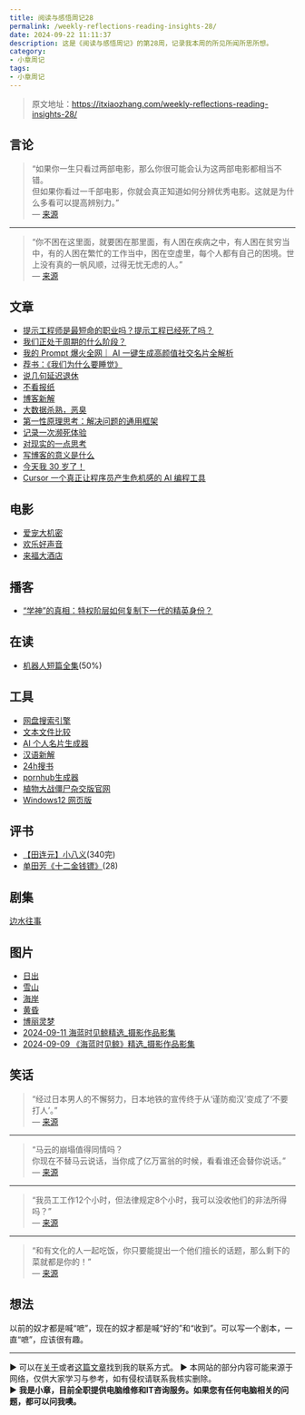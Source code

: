 ```yaml
---
title: 阅读与感悟周记28
permalink: /weekly-reflections-reading-insights-28/
date: 2024-09-22 11:11:37
description: 这是《阅读与感悟周记》的第28周，记录我本周的所见所闻所思所想。
category:
- 小章周记
tags:
- 小章周记
---
```


> 原文地址：<https://itxiaozhang.com/weekly-reflections-reading-insights-28/>  

## 言论

> “如果你一生只看过两部电影，那么你很可能会认为这两部电影都相当不错。  
> 但如果你看过一千部电影，你就会真正知道如何分辨优秀电影。这就是为什么多看可以提高辨别力。”  
— [来源](https://shankarganesh.blog/2024/08/29/growing-taste-to-build-better-products/)  

---

> “你不困在这里面，就要困在那里面，有人困在疾病之中，有人困在贫穷当中，有的人困在繁忙的工作当中，困在空虚里，每个人都有自己的困境。世上没有真的一帆风顺，过得无忧无虑的人。”  
— [来源](#)  

## 文章

- [提示工程师是最短命的职业吗？提示工程已经死了吗？](https://baoyu.io/blog/prompt-engineering/is-prompt-engineering-dead)
- [我们正处于周期的什么阶段？](https://joojen.com/archives/7813.html)
- [我的 Prompt 爆火全网｜ AI 一键生成高颜值社交名片全解析](https://mp.weixin.qq.com/s/7vrhxQYdgQ_WpGK6Xi49aw)
- [荐书：《我们为什么要睡觉》](https://xingbianren.cn/post/264.html)
- [说几句延迟退休](https://www.zyzhang.com/%e8%af%b4%e5%87%a0%e5%8f%a5%e5%bb%b6%e8%bf%9f%e9%80%80%e4%bc%91/)
- [不看报纸](https://tunan.org/posts/do-not-read-newspapers/)
- [博客新解](https://yinji.org/5315.html)
- [大数据杀熟，恶臭](https://ihaihe.cn/2380.htm)
- [第一性原理思考：解决问题的通用框架](https://blog.devtang.com/2024/09/06/problem-solving-structure/)
- [记录一次濒死体验](https://1q43.blog/post/7757)
- [对现实的一点思考](https://bestcherish.com/dui-xian-shi-de-yi-dian-si-kao.html)
- [写博客的意义是什么](https://smallyu.net/2024/08/30/%E5%86%99%E5%8D%9A%E5%AE%A2%E7%9A%84%E6%84%8F%E4%B9%89%E6%98%AF%E4%BB%80%E4%B9%88/)
- [今天我 30 岁了！](https://www.v2ex.com/t/1070454)
- [Cursor 一个真正让程序员产生危机感的 AI 编程工具](https://mp.weixin.qq.com/s/shmpkeH_FmZ53GZDpKimQw)

## 电影

- [爱宠大机密](https://neodb.social/movie/0Mvzxlc0PaKVOTtwipTgIb)
- [欢乐好声音](https://neodb.social/movie/68O5eYFHMhsLTtHnK6UxOE)
- [来福大酒店](https://neodb.social/movie/2BrbmTs6m9380NnpZJANe1)

## 播客

- [“学神”的真相：特权阶层如何复制下一代的精英身份？](https://www.xiaoyuzhoufm.com/episode/66da5946bfd7110df49820a2)

## 在读

- [机器人短篇全集](https://neodb.social/book/64tAK55RokIRwW9A11bHr8)(50%)

## 工具

- [网盘搜索引擎](https://soali.net/)
- [文本文件比较](https://www.littlediffer.com/)
- [AI 个人名片生成器](https://introcard.iwhy.dev/)
- [汉语新解](https://texthuman.ai/)
- [24h搜书](https://24hbook.store/)
- [pornhub生成器](https://pornhub.com/)
- [植物大战僵尸杂交版官网](https://pvzgame.net/)
- [Windows12 网页版](https://tjy-gitnub.github.io/win12/desktop.html)

## 评书

- [【田连元】小八义](https://www.bilibili.com/video/BV1Qs41177Qa)(340完)
- [单田芳《十二金钱镖》](https://youtu.be/lRWwuzlmzGE)(28)

## 剧集

[边水往事](https://neodb.social/tv/season/4GaDRvr7rVHzwX34tTa4q2)

## 图片

- [日出](https://wallhaven.cc/w/9dlky8)
- [雪山](https://wallhaven.cc/w/l81gk2)
- [海岸](https://wallhaven.cc/w/m35jl9)
- [黄昏](https://wallhaven.cc/w/x6m79l)
- [博丽灵梦](https://wallhaven.cc/w/7p5lxy)
- [2024-09-11 海蓝时见鲸精选_摄影作品影集](https://500px.com.cn/community/set/6932aac41b124222bd8e5edfea127a1a/details)
- [2024-09-09 《海蓝时见鲸》精选_摄影作品影集](https://500px.com.cn/community/set/b2b1f1a31b9542febeb03cf515f7f9d1/details)

## 笑话
>
> “经过日本男人的不懈努力，日本地铁的宣传终于从‘谨防痴汉’变成了‘不要打人’。”  
— [来源](https://jandan.net/t/5750801)  

---

> “马云的崩塌值得同情吗？  
> 你现在不替马云说话，当你成了亿万富翁的时候，看看谁还会替你说话。”  
— [来源](https://jandan.net/t/5754710)  

---

> “我员工工作12个小时，但法律规定8个小时，我可以没收他们的非法所得吗？”  
— [来源](https://t.me/jandan_pic/129724)  

---

> “和有文化的人一起吃饭，你只要能提出一个他们擅长的话题，那么剩下的菜就都是你的！”  
— [来源](https://t.me/jandan_pic/129719)  

## 想法

以前的奴才都是喊“嗻”，现在的奴才都是喊“好的”和“收到”。可以写一个剧本，一直“嗻”，应该很有趣。

---
▶ 可以在[关于](https://itxiaozhang.com/about/)或者[这篇文章](https://itxiaozhang.com/about-computer-repair-services-with-me/)找到我的联系方式。
▶ 本网站的部分内容可能来源于网络，仅供大家学习与参考，如有侵权请联系我核实删除。  
▶ **我是小章，目前全职提供电脑维修和IT咨询服务。如果您有任何电脑相关的问题，都可以问我噢。**  
